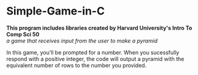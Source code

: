# Simple-Game-in-C
 <b>This program includes libraries created by Harvard University's Intro To Comp Sci 50</b>
 <br/>
 <i> a game that receives input from the user to make a pyramid </i>

<p>In this game, you'll be prompted for a number. When you sucessfully respond with a positive integer, the code will output a pyramid with the equivalent number of rows to the number you provided.</p>



